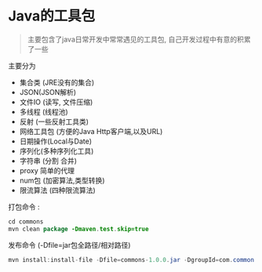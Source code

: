# Java的工具包

> 主要包含了java日常开发中常常遇见的工具包, 自己开发过程中有意的积累了一些

主要分为 
-  集合类 (JRE没有的集合)
-  JSON(JSON解析)
-  文件IO (读写, 文件压缩)
-  多线程 (线程池)
-  反射 (一些反射工具类)
-  网络工具包 (方便的Java Http客户端,以及URL)
-  日期操作(Local与Date)
-  序列化(多种序列化工具)
-  字符串 (分割 合并)
-  proxy 简单的代理 
-  num包 (加密算法,类型转换)
-  限流算法 (四种限流算法)





打包命令 :

```java
cd commons
mvn clean package -Dmaven.test.skip=true
```

发布命令 (-Dfile=jar包全路径/相对路径)
```java
mvn install:install-file -Dfile=commons-1.0.0.jar -DgroupId=com.common -DartifactId=java-commons -Dversion=1.0.0 -Dpackaging=jar

```
